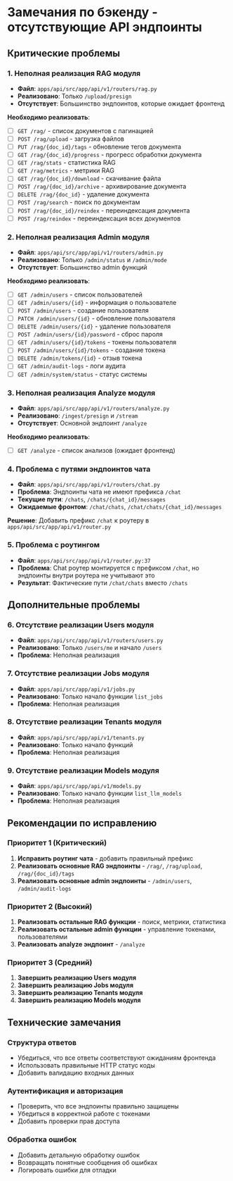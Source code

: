 # Замечания по бэкенду - отсутствующие API эндпоинты

## Критические проблемы

### 1. Неполная реализация RAG модуля
- **Файл**: `apps/api/src/app/api/v1/routers/rag.py`
- **Реализовано**: Только `/upload/presign`
- **Отсутствует**: Большинство эндпоинтов, которые ожидает фронтенд

**Необходимо реализовать**:
- [ ] `GET /rag/` - список документов с пагинацией
- [ ] `POST /rag/upload` - загрузка файлов
- [ ] `PUT /rag/{doc_id}/tags` - обновление тегов документа
- [ ] `GET /rag/{doc_id}/progress` - прогресс обработки документа
- [ ] `GET /rag/stats` - статистика RAG
- [ ] `GET /rag/metrics` - метрики RAG
- [ ] `GET /rag/{doc_id}/download` - скачивание файла
- [ ] `POST /rag/{doc_id}/archive` - архивирование документа
- [ ] `DELETE /rag/{doc_id}` - удаление документа
- [ ] `POST /rag/search` - поиск по документам
- [ ] `POST /rag/{doc_id}/reindex` - переиндексация документа
- [ ] `POST /rag/reindex` - переиндексация всех документов

### 2. Неполная реализация Admin модуля
- **Файл**: `apps/api/src/app/api/v1/routers/admin.py`
- **Реализовано**: Только `/admin/status` и `/admin/mode`
- **Отсутствует**: Большинство admin функций

**Необходимо реализовать**:
- [ ] `GET /admin/users` - список пользователей
- [ ] `GET /admin/users/{id}` - информация о пользователе
- [ ] `POST /admin/users` - создание пользователя
- [ ] `PATCH /admin/users/{id}` - обновление пользователя
- [ ] `DELETE /admin/users/{id}` - удаление пользователя
- [ ] `POST /admin/users/{id}/password` - сброс пароля
- [ ] `GET /admin/users/{id}/tokens` - токены пользователя
- [ ] `POST /admin/users/{id}/tokens` - создание токена
- [ ] `DELETE /admin/tokens/{id}` - отзыв токена
- [ ] `GET /admin/audit-logs` - логи аудита
- [ ] `GET /admin/system/status` - статус системы

### 3. Неполная реализация Analyze модуля
- **Файл**: `apps/api/src/app/api/v1/routers/analyze.py`
- **Реализовано**: `/ingest/presign` и `/stream`
- **Отсутствует**: Основной эндпоинт `/analyze`

**Необходимо реализовать**:
- [ ] `GET /analyze` - список анализов (ожидает фронтенд)

### 4. Проблема с путями эндпоинтов чата
- **Файл**: `apps/api/src/app/api/v1/routers/chat.py`
- **Проблема**: Эндпоинты чата не имеют префикса `/chat`
- **Текущие пути**: `/chats`, `/chats/{chat_id}/messages`
- **Ожидаемые фронтом**: `/chat/chats`, `/chat/chats/{chat_id}/messages`

**Решение**: Добавить префикс `/chat` к роутеру в `apps/api/src/app/api/v1/router.py`

### 5. Проблема с роутингом
- **Файл**: `apps/api/src/app/api/v1/router.py:37`
- **Проблема**: Chat роутер монтируется с префиксом `/chat`, но эндпоинты внутри роутера не учитывают это
- **Результат**: Фактические пути `/chat/chats` вместо `/chats`

## Дополнительные проблемы

### 6. Отсутствие реализации Users модуля
- **Файл**: `apps/api/src/app/api/v1/routers/users.py`
- **Реализовано**: Только `/users/me` и начало `/users`
- **Проблема**: Неполная реализация

### 7. Отсутствие реализации Jobs модуля
- **Файл**: `apps/api/src/app/api/v1/jobs.py`
- **Реализовано**: Только начало функции `list_jobs`
- **Проблема**: Неполная реализация

### 8. Отсутствие реализации Tenants модуля
- **Файл**: `apps/api/src/app/api/v1/tenants.py`
- **Реализовано**: Только начало функций
- **Проблема**: Неполная реализация

### 9. Отсутствие реализации Models модуля
- **Файл**: `apps/api/src/app/api/v1/models.py`
- **Реализовано**: Только начало функции `list_llm_models`
- **Проблема**: Неполная реализация

## Рекомендации по исправлению

### Приоритет 1 (Критический)
1. **Исправить роутинг чата** - добавить правильный префикс
2. **Реализовать основные RAG эндпоинты** - `/rag/`, `/rag/upload`, `/rag/{doc_id}/tags`
3. **Реализовать основные admin эндпоинты** - `/admin/users`, `/admin/audit-logs`

### Приоритет 2 (Высокий)
1. **Реализовать остальные RAG функции** - поиск, метрики, статистика
2. **Реализовать остальные admin функции** - управление токенами, пользователями
3. **Реализовать analyze эндпоинт** - `/analyze`

### Приоритет 3 (Средний)
1. **Завершить реализацию Users модуля**
2. **Завершить реализацию Jobs модуля**
3. **Завершить реализацию Tenants модуля**
4. **Завершить реализацию Models модуля**

## Технические замечания

### Структура ответов
- Убедиться, что все ответы соответствуют ожиданиям фронтенда
- Использовать правильные HTTP статус коды
- Добавить валидацию входных данных

### Аутентификация и авторизация
- Проверить, что все эндпоинты правильно защищены
- Убедиться в корректной работе с токенами
- Добавить проверки прав доступа

### Обработка ошибок
- Добавить детальную обработку ошибок
- Возвращать понятные сообщения об ошибках
- Логировать ошибки для отладки
